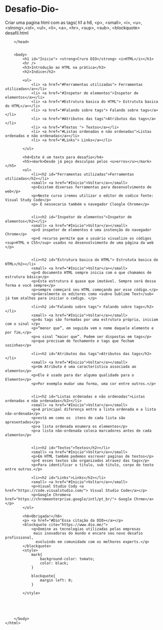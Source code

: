 # Desafio-Dio-
Criar uma pagina html com as tags( h1 a h6, &lt;p>, &lt;small>, &lt;i>, &lt;u>, &lt;strong>,&lt;ol>, &lt;ul>, &lt;li>, &lt;a>, &lt;hr>, &lt;sup>, &lt;sub>, &lt;blockquote>
desafil.html
<DOCTYER html >
    <html>
        <head>
            <title> Minha primeira pagina HTML </title>

        </head>


        <body>
            <h1 id="Inicio"> <strong>Cruro DIO</strong> <i>HTML</i></h1>
            <hr />
            <h3>Introdução ao HTML na prática</h3>
            <h2>Indice</h2>

            <ul>
                <li> <a href="#Ferramentas utilizadas"> Ferramentas utilizadas</a></li>
                <li> <a href="#Inspetor de elementos">Inspetor de elementos</a></li>
                <li> <a href="#Estrutura basica do HTML"> Estrututa basica do HTML</a></li>
                <li> <a href="#Falando sobre tags"> Falando sobre tags</a></li>
                <li> <a href="#Atributos das tags">Atributos das tags</a></li>
                <li> <a href="#Textos "> Textos</a></li>
                <li> <a href="#Listas ordenadas e não ordenadas">Listas ordenadas e não ordenadas</a></li>
                <li> <a href="#Links"> Links</a></li>
                
            </ul>

            <h4>Este é um texto para desafio</h4>
            <h5><mark>Desde já peço desculpas pelos <u>erros</u></mark></h5>
            <ol>
                <li><h2 id="Ferramentas utilizadas">Ferramentas utilizadas</h2></li>
                <small> <a href="#Inicio">Voltar</a></small>
                <p>Existem diversas ferramentas para desenvolvimento de web</p>
                <p>Neste curso iremos utilizar o editor de codico fonte: Visual Study Code</p>
                <p> È nessecario também o navegador Cloogle Chrome</p>
                

                <li><h2 id="Inspetor de elementos">Inspetor de elementos</h2></li>
                <small> <a href="#Inicio">Voltar</a></small>
                <p>O inspetor de elementos é uma instenção do navegador Chrome</p>
                <p>O recurso permite que o usuário visualize os códigos <sup>HTML e CSS</sup> usados no desenvolvimento de uma página da web </p>
            

                <li><h2 id="Estrutura basica do HTML"> Estrututa basica do HTML</h2></li>
                <small> <a href="#Inicio">Voltar</a></small>
                <p>O documento HTML sempre inicia com o que chamamos de estrutura básica</p>
                <p>Esta estrutura é quase que imutável. Sempre será dessa forma e você sempre</p>
                <p>sempre começará seu HTML começando por esse código.</p>
                <p>Geralmente os editores como <sub>o Sublime Text</sub> já tem atalhos para iniciar o codigo. </p>

                <li><h2 id="Falando sobre tags"> Falando sobre tags</h2></li>
                <small> <a href="#Inicio">Voltar</a></small>
                <p>As tags são formadas por uma estrutura própria, iniciam com o sinal </p>
                <p>“menor que”, em seguida vem o nome daquele elemento e por fim,</p>
                <p>o sinal “maior que”. Podem ser dispostas em tags</p>
                <p>que precisam de fechamento e tags que fecham sozinhas</p>

                <li><h2 id="Atributos das tags">Atributos das tags</h2></li>
                <small> <a href="#Inicio">Voltar</a></small>
                <p>Um Atributo é uma característica associada ao elemento</p>
                <p>Ele é usado para dar alguma qualidade para o Elemento</p>
                <p>Por exemplo mudar uma forma, uma cor entre outros.</p>
            

                <li><h2 id="Listas ordenadas e não ordenadas">Listas ordenadas e não ordenadas</h2></li>
                <small> <a href="#Inicio">Voltar</a></small>
                <p>A principal diferença entre a lista ordenada e a lista não-ordenada</p>
                <p>está em como os  itens de cada lista são apresentados</p>
                <p>a lista ordenada enumera os elementos</p>
                <p>a lista não-ordenada coloca marcadores antes de cada elemento</p>

            
                <li><h2 id="Textos">Textos</h2></li>
                <small> <a href="#Inicio">Voltar</a></small>
                <p>Em HTML também podemos escrever paginas de textos</p>
                <p>E esses textos são organizados atravez das tags</p>
                <p>Para identificar o titulo, sub titulo, corpo do texto entre outros.</p>

                <li><h2 id="Links">Links</h2></li>
                <small> <a href="#Inicio">Voltar</a></small>
                <p>Visual Studio Cody <a href="https://code.visualstudio.com/"> Visual Studio Code</a></p>
                <p>Google Chrome<a href="https://chromeenterprise.google/intl/pt_br/"> Google Chrme</a></p>
            </ol>

            <h6>Obrigada!</h6>
            <p> <a href="#Dio"Essa citação da DIO></a></p>
            <blockquote cite="https://www.dio.me/"> 
                <q>Domine as tecnologias utilizadas pelas empresas
                 mais inovadoras do mundo e encare seu novo desafio profissional,
                  evoluindo em comunidade com os melhores experts.</q>
            </blockquote> 
            <style>
                mark{
                    background-color: tomato;
                    color: black;
                }

                blockquote{
                    margin left: 0;
                }
    
            </style>





        </body>
    </html>
